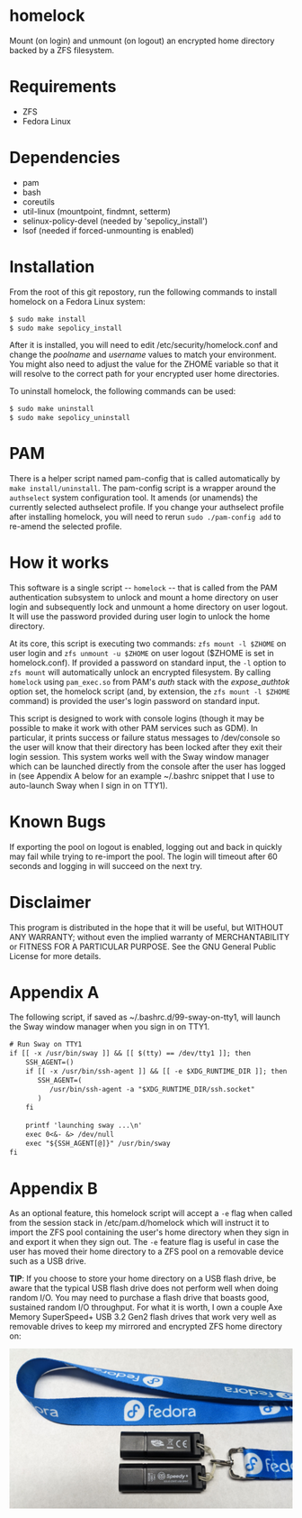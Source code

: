 # homelock

Mount (on login) and unmount (on logout) an encrypted home directory backed by a ZFS filesystem.

# Requirements

- ZFS
- Fedora Linux

# Dependencies

- pam
- bash
- coreutils
- util-linux (mountpoint, findmnt, setterm)
- selinux-policy-devel (needed by 'sepolicy\_install')
- lsof (needed if forced-unmounting is enabled)

# Installation

From the root of this git repostory, run the following commands to install homelock on a Fedora Linux system:

    $ sudo make install
    $ sudo make sepolicy_install

After it is installed, you will need to edit /etc/security/homelock.conf and change the *poolname* and *username* values to match your environment. You might also need to adjust the value for the ZHOME variable so that it will resolve to the correct path for your encrypted user home directories.

To uninstall homelock, the following commands can be used:

    $ sudo make uninstall
    $ sudo make sepolicy_uninstall

# PAM

There is a helper script named pam-config that is called automatically by `make install/uninstall`. The pam-config script is a wrapper around the `authselect` system configuration tool. It amends (or unamends) the currently selected authselect profile. If you change your authselect profile after installing homelock, you will need to rerun `sudo ./pam-config add` to re-amend the selected profile.

# How it works

This software is a single script -- `homelock` -- that is called from the PAM authentication subsystem to unlock and mount a home directory on user login and subsequently lock and unmount a home directory on user logout. It will use the password provided during user login to unlock the home directory.
 
At its core, this script is executing two commands: `zfs mount -l $ZHOME` on user login and `zfs unmount -u $ZHOME` on user logout ($ZHOME is set in homelock.conf). If provided a password on standard input, the `-l` option to `zfs mount` will automatically unlock an encrypted filesystem. By calling `homelock` using `pam_exec.so` from PAM's *auth* stack with the *expose_authtok* option set, the homelock script (and, by extension, the `zfs mount -l $ZHOME` command) is provided the user's login password on standard input.

This script is designed to work with console logins (though it may be possible to make it work with other PAM services such as GDM). In particular, it prints success or failure status messages to /dev/console so the user will know that their directory has been locked after they exit their login session. This system works well with the Sway window manager which can be launched directly from the console after the user has logged in (see Appendix A below for an example ~/.bashrc snippet that I use to auto-launch Sway when I sign in on TTY1).

# Known Bugs

If exporting the pool on logout is enabled, logging out and back in quickly may fail while trying to re-import the pool. The login will timeout after 60 seconds and logging in will succeed on the next try.

# Disclaimer

This program is distributed in the hope that it will be useful, but WITHOUT ANY WARRANTY; without even the implied warranty of MERCHANTABILITY or FITNESS FOR A PARTICULAR PURPOSE. See the GNU General Public License for more details.

# Appendix A

The following script, if saved as ~/.bashrc.d/99-sway-on-tty1, will launch the Sway window manager when you sign in on TTY1.

    # Run Sway on TTY1
    if [[ -x /usr/bin/sway ]] && [[ $(tty) == /dev/tty1 ]]; then
        SSH_AGENT=()
        if [[ -x /usr/bin/ssh-agent ]] && [[ -e $XDG_RUNTIME_DIR ]]; then
           SSH_AGENT=(
              /usr/bin/ssh-agent -a "$XDG_RUNTIME_DIR/ssh.socket"
           ) 
        fi

        printf 'launching sway ...\n'
        exec 0<&- &> /dev/null
        exec "${SSH_AGENT[@]}" /usr/bin/sway
    fi

# Appendix B

As an optional feature, this homelock script will accept a `-e` flag when called from the session stack in /etc/pam.d/homelock which will instruct it to import the ZFS pool containing the user's home directory when they sign in and export it when they sign out. The `-e` feature flag is useful in case the user has moved their home directory to a ZFS pool on a removable device such as a USB drive.

**TIP**: If you choose to store your home directory on a USB flash drive, be aware that the typical USB flash drive does not perform well when doing random I/O. You may need to purchase a flash drive that boasts good, sustained random I/O throughput. For what it is worth, I own a couple Axe Memory SuperSpeed+ USB 3.2 Gen2 flash drives that work very well as removable drives to keep my mirrored and encrypted ZFS home directory on:

![Axe Memory SuperSpeed+ USB 3.2 Gen2 flash drives](./axe-usb-drives.jpg)
